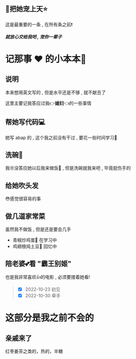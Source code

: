 ## :sparkling_heart:把她宠上天:star:
这是最重要的一条 , 在所有条之前:exclamation:

***就放心交给我吧 , 宠你一辈子***

# 记那事 :heart: 的小本本:notebook:
## 说明
本来想用英文写的 , 但是水平还是不够 , 就不献丑了

这里主要记我答应过我:point_right:**媳妇**:point_left:的一些事情

## 帮她写代码:computer:
她写 abap 的 , 这个我之前没有干过 , 要花一些时间学习:see_no_evil:

## 洗碗:rice:
我:accept:没答应她以后我来做饭:rice_ball: , 但是洗碗就我来吧 , 毕竟挺伤手的

## 给她吹头发
:flushed:感觉很容易的事

## 做几道家常菜
虽然我不做饭 , 但是还是要会几手
+ 青椒炒鸡蛋:egg: 在学习中
+ 鸡翅根炖土豆:sweet_potato: 回忆中

## 陪**老婆**:two_hearts:看 "霸王别姬"
也是我非常喜欢:thumbsup:的电影 , 必须要搂着她看!

> - [x] 2022-10-23 初见
> - [x] 2022-10-30 牵手

# 这部分是我之前不会的
## 亲戚来了
红枣姜茶之类的，热的，半糖